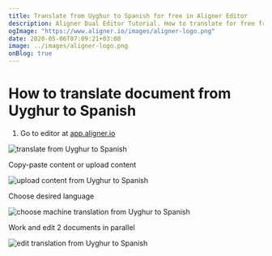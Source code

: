```yaml
---
title: Translate from Uyghur to Spanish for free in Aligner Editor
description: Aligner Dual Editor Tutorial. How to translate for free from Uyghur to Spanish. Aligner is multilingual document management platform. 
ogImage: "https://www.aligner.io/images/aligner-logo.png"
date: 2020-05-06T07:09:21+03:00
image: ../images/aligner-logo.png
onBlog: true
---
```


# How to translate document from Uyghur to Spanish

1. Go to editor at [app.aligner.io](https://app.aligner.io "Aligner App web page")

![translate from Uyghur to Spanish](../aligner-blank-editor.png "translate from Uyghur to Spanish")

Copy-paste content or upload content

![upload content from Uyghur to Spanish](../aligner-uploaded-document.png "upload content from Uyghur to Spanish")

Choose desired language

![choose machine translation from Uyghur to Spanish](../aligner-language-dropdown.png "choose machine translation from Uyghur to Spanish")

Work and edit 2 documents in parallel

![edit translation from Uyghur to Spanish](../aligner-double-sitded-editor.png "edit translation from Uyghur to Spanish")

